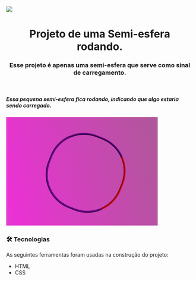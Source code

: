 <img src="https://img.shields.io/badge/status-completed-green">
<h1 align="center">Projeto de uma Semi-esfera rodando.</h1>

<h3 align="center">Esse projeto é apenas uma semi-esfera que serve como sinal de carregamento.</h3><br>
<h5>Essa pequena semi-esfera fica rodando, indicando que algo estaria sendo carregado.</h5>

<div>
<img src="https://github.com/freireguii/carregando/blob/main/image%201.png">

</div>

<h3>🛠 Tecnologias</h3>

As seguintes ferramentas foram usadas na construção do projeto:

- HTML
- CSS

